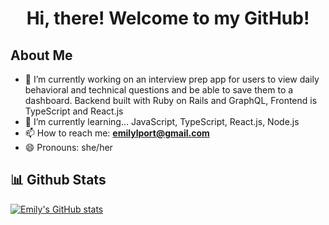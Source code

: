 <h1 align="center">Hi, there! Welcome to my GitHub!</h1>

## About Me

- 🔭 I’m currently working on an interview prep app for users to view daily behavioral and technical questions and be able to save them to a dashboard. Backend built with Ruby on Rails and GraphQL, Frontend is TypeScript and React.js
- 🌱 I’m currently learning... JavaScript, TypeScript, React.js, Node.js
- 📫 How to reach me: **emilylport@gmail.com**
- 😄 Pronouns: she/her




## :bar_chart: Github Stats
[![Emily's GitHub stats](https://github-readme-stats.vercel.app/api?username=eport01)](https://github.com/eport01/github-readme-stats)

